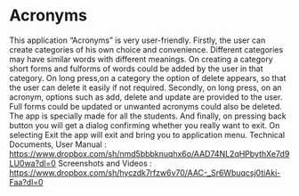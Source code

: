 # Acronyms
This application “Acronyms” is very user-friendly. Firstly, the user can create categories of his own choice and convenience. Different categories may have similar words with different meanings. On creating a category short forms and fulforms of words could be added by the user in that category. On long press,on a category the option of delete appears, so that the user can delete it easily if not required. Secondly, on long press, on an acronym, options such as add, delete and update are provided to the user. Full forms could be updated or unwanted acronyms could also be deleted. The app is specially made for all the students. And finally, on pressing back button you will get a dialog confirming whether you really want to exit. On selecting Exit the app will exit and bring you to application menu.  Technical Documents, User Manual : https://www.dropbox.com/sh/nmd5bbbknuqhx6o/AAD74NL2qHPbythXe7d9LU0wa?dl=0  Screenshots and Videos : https://www.dropbox.com/sh/hyczdk7rfzw6v70/AAC-_Sr6Wbuqcsj0tiAki-Faa?dl=0
